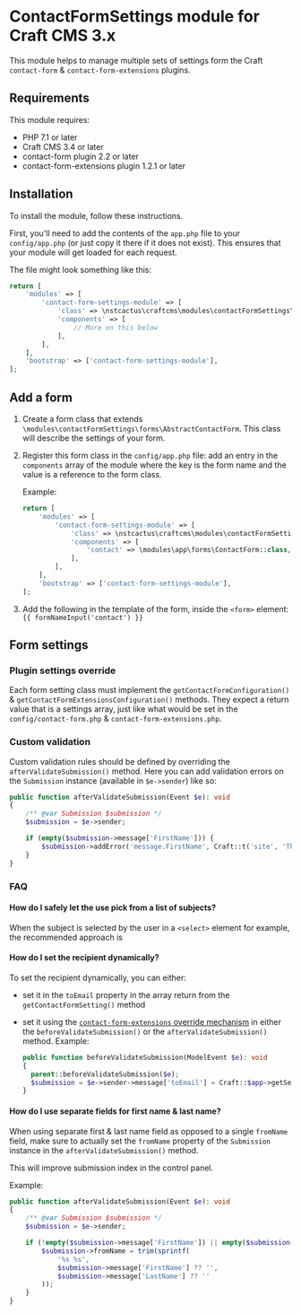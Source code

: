 # ContactFormSettings module for Craft CMS 3.x

This module helps to manage multiple sets of settings form the Craft `contact-form` & `contact-form-extensions` plugins.


## Requirements

This module requires:

- PHP 7.1 or later
- Craft CMS 3.4 or later
- contact-form plugin 2.2 or later
- contact-form-extensions plugin 1.2.1 or later


## Installation

To install the module, follow these instructions.

First, you'll need to add the contents of the `app.php` file to your `config/app.php` (or just copy it there if it does
not exist). This ensures that your module will get loaded for each request.

The file might look something like this:

```php
return [
    'modules' => [
        'contact-form-settings-module' => [
            'class' => \nstcactus\craftcms\modules\contactFormSettings\ContactFormSettingsModule::class,
            'components' => [
                // More on this below
            ],
        ],
    ],
    'bootstrap' => ['contact-form-settings-module'],
];
```

## Add a form

1. Create a form class that extends `\modules\contactFormSettings\forms\AbstractContactForm`.
This class will describe the settings of your form.

2. Register this form class in the `config/app.php` file: add an entry in the `components` array of the module where the
   key is the form name and the value is a reference to the form class.

   Example:

    ```php
    return [
        'modules' => [
            'contact-form-settings-module' => [
                'class' => \nstcactus\craftcms\modules\contactFormSettings\ContactFormSettingsModule::class,
                'components' => [
                    'contact' => \modules\app\forms\ContactForm::class,
                ],
            ],
        ],
        'bootstrap' => ['contact-form-settings-module'],
    ];
    ```

3. Add the following in the template of the form, inside the `<form>` element: `{{ formNameInput('contact') }}`


## Form settings

### Plugin settings override

Each form setting class must implement the `getContactFormConfiguration()` & `getContactFormExtensionsConfiguration()`
methods. They expect a return value that is a settings array, just like what would be set in the
`config/contact-form.php` & `contact-form-extensions.php`.

### Custom validation

Custom validation rules should be defined by overriding the `afterValidateSubmission()` method. Here you can add
validation errors on the `Submission` instance (available in `$e->sender`) like so:

````php
public function afterValidateSubmission(Event $e): void
{
    /** @var Submission $submission */
    $submission = $e->sender;

    if (empty($submission->message['FirstName'])) {
        $submission->addError('message.FirstName', Craft::t('site', 'This field cannot be blank.'));
    }
}
````

### FAQ

#### How do I safely let the use pick from a list of subjects?

When the subject is selected by the user in a `<select>` element for example, the recommended approach is

#### How do I set the recipient dynamically?

To set the recipient dynamically, you can either:

- set it in the `toEmail` property in the array return from the `getContactFormSetting()` method
- set it using the [`contact-form-extensions` override mechanism](https://github.com/hybridinteractive/craft-contact-form-extensions?tab=readme-ov-file#overriding-where-the-message-is-sent)
  in either the `beforeValidateSubmission()` or the `afterValidateSubmission()` method.
  Example:

  ````php
  public function beforeValidateSubmission(ModelEvent $e): void
  {
    parent::beforeValidateSubmission($e);
    $submission = $e->sender->message['toEmail'] = Craft::$app->getSecurity()->hashData($subject->contactSubjectRecipient);
  }
  ````

#### How do I use separate fields for first name & last name?

When using separate first & last name field as opposed to a single `fromName` field, make sure to actually set the
`fromName` property of the `Submission` instance in the `afterValidateSubmission()` method.

This will improve submission index in the control panel.

Example:

````php
public function afterValidateSubmission(Event $e): void
{
    /** @var Submission $submission */
    $submission = $e->sender;

    if (!empty($submission->message['FirstName']) || empty($submission->message['LastName'])) {
        $submission->fromName = trim(sprintf(
            '%s %s',
            $submission->message['FirstName'] ?? '',
            $submission->message['LastName'] ?? ''
        ));
    }
}
````
